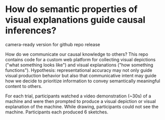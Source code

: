 # How do semantic properties of visual explanations guide causal inferences?
camera-ready version for github repo release

How do we communicate our causal knowledge to others?
This repo contains code for a custom web platform for collecting visual depictions
("what something looks like") and visual explanations ("how something functions").
Hypothesis: representational accuracy may not only guide visual production behavior
but also that communicative intent may guide how we decide to prioritize information
to convey semantically meaningful content to others.

For each trial, participants watched a video demonstration (~30s) of a machine
and were then prompted to produce a visual depiction or visual explanation of the machine. While drawing, participants could not see the machine.
Participants each produced 6 sketches.

